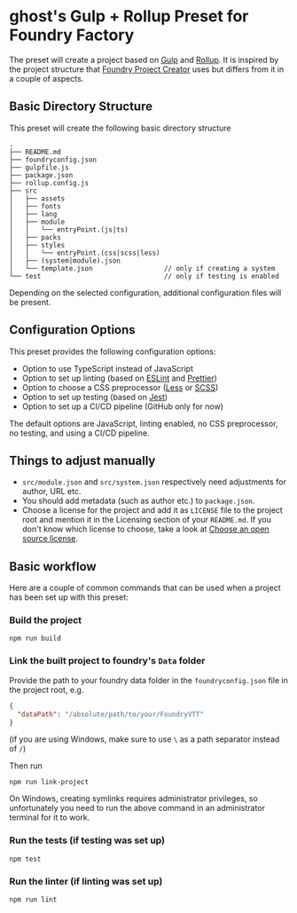 # ghost's Gulp + Rollup Preset for Foundry Factory

The preset will create a project based on [Gulp] and [Rollup]. It is inspired
by the project structure that [Foundry Project Creator] uses but differs from it
in a couple of aspects.

## Basic Directory Structure

This preset will create the following basic directory structure

```
.
├── README.md
├── foundryconfig.json
├── gulpfile.js
├── package.json
├── rollup.config.js
├── src
│   ├── assets
│   ├── fonts
│   ├── lang
│   ├── module
│   │   └── entryPoint.(js|ts)
│   ├── packs
│   ├── styles
│   │   └── entryPoint.(css|scss|less)
│   ├── (system|module).json
│   └── template.json                  // only if creating a system
└── test                               // only if testing is enabled
```

Depending on the selected configuration, additional configuration files will be
present.

## Configuration Options

This preset provides the following configuration options:

- Option to use TypeScript instead of JavaScript
- Option to set up linting (based on [ESLint] and [Prettier])
- Option to choose a CSS preprocessor ([Less] or [SCSS])
- Option to set up testing (based on [Jest])
- Option to set up a CI/CD pipeline (GitHub only for now)

The default options are JavaScript, linting enabled, no CSS preprocessor, no testing, and using a CI/CD pipeline.

## Things to adjust manually

- `src/module.json` and `src/system.json` respectively need adjustments for author, URL etc.
- You should add metadata (such as author etc.) to `package.json`.
- Choose a license for the project and add it as `LICENSE` file to the project root and mention it in the Licensing
  section of your `README.md`. If you don't know which license to choose, take a look at
  [Choose an open source license].

## Basic workflow

Here are a couple of common commands that can be used when a project has been
set up with this preset:

### Build the project

```
npm run build
```

### Link the built project to foundry's `Data` folder

Provide the path to your foundry data folder in the `foundryconfig.json` file in the project root, e.g.

```json
{
  "dataPath": "/absolute/path/to/your/FoundryVTT"
}
```

(if you are using Windows, make sure to use `\` as a path separator instead of `/`)

Then run
```
npm run link-project
```

On Windows, creating symlinks requires administrator privileges, so
unfortunately you need to run the above command in an administrator terminal for
it to work.

### Run the tests (if testing was set up)

```
npm test
```

### Run the linter (if linting was set up)

```
npm run lint
```

[Gulp]: https://gulpjs.com/
[Rollup]: https://rollupjs.org/
[Foundry Project Creator]: https://gitlab.com/foundry-projects/foundry-pc/create-foundry-project
[ESLint]: https://eslint.org/
[Prettier]: https://prettier.io/
[Less]: http://lesscss.org/
[SCSS]: https://sass-lang.com/documentation/syntax#scss
[Jest]: https://jestjs.io/
[Choose an open source license]: https://choosealicense.com/
